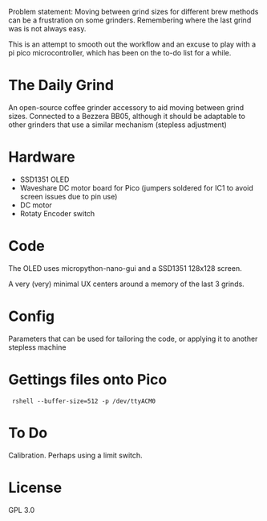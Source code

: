 

Problem statement: Moving between grind sizes for different brew methods can be a frustration on some grinders. Remembering where the last grind was is not always easy.

This is an attempt to smooth out the workflow and an excuse to play with a pi pico microcontroller, which has been on the to-do list for a while. 

# The Daily Grind

An open-source coffee grinder accessory to aid moving between grind sizes. Connected to a Bezzera BB05, although it should be adaptable to other grinders that use a similar mechanism (stepless adjustment)

# Hardware

- SSD1351 OLED
- Waveshare DC motor board for Pico (jumpers soldered for IC1 to avoid screen issues due to pin use)
- DC motor
- Rotaty Encoder switch

# Code

The OLED uses micropython-nano-gui and a SSD1351 128x128 screen.

A very (very) minimal UX centers around a memory of the last 3 grinds.

# Config

Parameters that can be used for tailoring the code, or applying it to another stepless machine

# Gettings files onto Pico

     rshell --buffer-size=512 -p /dev/ttyACM0
     
# To Do

Calibration. Perhaps using a limit switch. 

# License 

GPL 3.0
